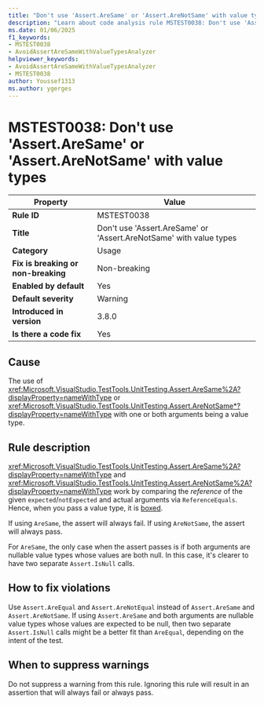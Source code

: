 ```yaml
---
title: "Don't use 'Assert.AreSame' or 'Assert.AreNotSame' with value types"
description: "Learn about code analysis rule MSTEST0038: Don't use 'Assert.AreSame' or 'Assert.AreNotSame' with value types"
ms.date: 01/06/2025
f1_keywords:
- MSTEST0038
- AvoidAssertAreSameWithValueTypesAnalyzer
helpviewer_keywords:
- AvoidAssertAreSameWithValueTypesAnalyzer
- MSTEST0038
author: Youssef1313
ms.author: ygerges
---
```

# MSTEST0038: Don't use 'Assert.AreSame' or 'Assert.AreNotSame' with value types

| Property                            | Value                                                                  |
|-------------------------------------|------------------------------------------------------------------------|
| **Rule ID**                         | MSTEST0038                                                             |
| **Title**                           | Don't use 'Assert.AreSame' or 'Assert.AreNotSame' with value types     |
| **Category**                        | Usage                                                                  |
| **Fix is breaking or non-breaking** | Non-breaking                                                           |
| **Enabled by default**              | Yes                                                                    |
| **Default severity**                | Warning                                                                |
| **Introduced in version**           | 3.8.0                                                                  |
| **Is there a code fix**             | Yes                                                                    |

## Cause

The use of <xref:Microsoft.VisualStudio.TestTools.UnitTesting.Assert.AreSame%2A?displayProperty=nameWithType> or <xref:Microsoft.VisualStudio.TestTools.UnitTesting.Assert.AreNotSame*?displayProperty=nameWithType> with one or both arguments being a value type.

## Rule description

<xref:Microsoft.VisualStudio.TestTools.UnitTesting.Assert.AreSame%2A?displayProperty=nameWithType> and <xref:Microsoft.VisualStudio.TestTools.UnitTesting.Assert.AreNotSame%2A?displayProperty=nameWithType> work by comparing the *reference* of the given `expected`/`notExpected` and actual arguments via `ReferenceEquals`. Hence, when you pass a value type, it is [boxed](../../../csharp/programming-guide/types/boxing-and-unboxing.md#boxing).

If using `AreSame`, the assert will always fail. If using `AreNotSame`, the assert will always pass.

For `AreSame`, the only case when the assert passes is if both arguments are nullable value types whose values are both null. In this case, it's clearer to have two separate `Assert.IsNull` calls.

## How to fix violations

Use `Assert.AreEqual` and `Assert.AreNotEqual` instead of `Assert.AreSame` and `Assert.AreNotSame`.
If using `Assert.AreSame` and both arguments are nullable value types whose values are expected to be null, then two separate `Assert.IsNull` calls might be a better fit than `AreEqual`, depending on the intent of the test.

## When to suppress warnings

Do not suppress a warning from this rule. Ignoring this rule will result in an assertion that will always fail or always pass.
